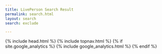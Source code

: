 ```yaml
---
title: LivePerson Search Result
permalink: search.html
layout: search
search: exclude

---
```


<head>
    {% include head.html %}

    
</head>

<body>
    {% include topnav.html %}
    <!-- Page Content -->
</body>
{% if site.google_analytics %} {% include google_analytics.html %} {% endif %}

</html>